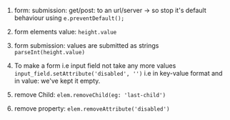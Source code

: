 1. form: submission: get/post: to an url/server
	-> so stop it's default behaviour using `e.preventDefault();`

2. form elements value: 
	`height.value`

3. form submission: values are submitted as strings
	`parseInt(height.value)`

4. To make a form i.e input field not take any more values
	`input_field.setAttribute('disabled', '')` i.e in key-value format and in value: we've kept it empty.

5. remove Child: `elem.removeChild(eg: 'last-child')`

6. remove property: `elem.removeAttribute('disabled')`